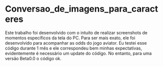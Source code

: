 # Conversao_de_imagens_para_caracteres
Este trabalho foi desenvolvido com o intuito de realizar screenshots de momentos específicos da tela do PC. Para ser mais exato, ele foi desenvolvido para acompanhar as odds do jogo aviator. Eu testei esse código durante 1 mês e ele correspondeu bem minhas expectativas, evidentemente é necessário um update do código. No entanto, para uma versão Beta0.0 o código ok. 
